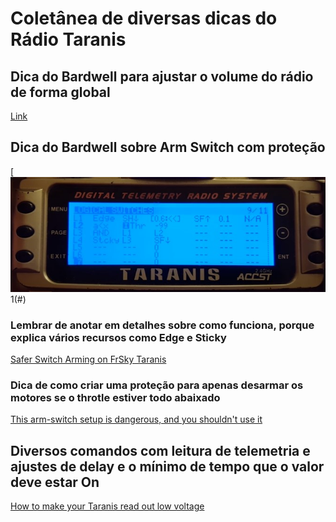 # Coletânea de diversas dicas do Rádio Taranis

## Dica do Bardwell para ajustar o volume do rádio de forma global
[Link](https://www.youtube.com/watch?v=zZZbnNzaVAA)

## Dica do Bardwell sobre Arm Switch com proteção

[![](figura1.jpg)1(#)

### Lembrar de anotar em detalhes sobre como funciona, porque explica vários recursos como Edge e Sticky
[Safer Switch Arming on FrSky Taranis](https://www.youtube.com/watch?v=bv3VJ1jznw8)

### Dica de como criar uma proteção para apenas desarmar os motores se o throtle estiver todo abaixado
[This arm-switch setup is dangerous, and you shouldn't use it](https://www.youtube.com/watch?v=r7GxIlPV1Xc&t=669s)

## Diversos comandos com leitura de telemetria e ajustes de delay e o mínimo de tempo que o valor deve estar On
[How to make your Taranis read out low voltage](https://www.youtube.com/watch?v=2xt623VAMEk)
